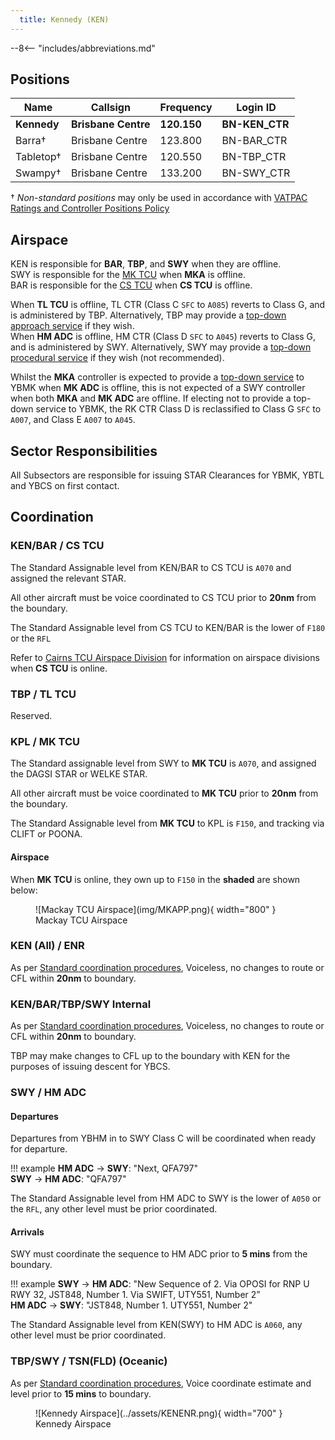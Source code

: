 ```yaml
---
  title: Kennedy (KEN)
---
```


--8<-- "includes/abbreviations.md"

## Positions

| Name | Callsign | Frequency | Login ID |
| ---- | -------- | --------- | -------- |
| **Kennedy** | **Brisbane Centre** | **120.150** | **BN-KEN_CTR** |
| Barra† | Brisbane Centre | 123.800 | BN-BAR_CTR |
| Tabletop† | Brisbane Centre | 120.550 | BN-TBP_CTR |
| Swampy† | Brisbane Centre | 133.200 | BN-SWY_CTR |

† *Non-standard positions* may only be used in accordance with [VATPAC Ratings and Controller Positions Policy](https://vatpac.org/publications/policies)

## Airspace
KEN is responsible for **BAR**, **TBP**, and **SWY** when they are offline.  
SWY is responsible for the [MK TCU](../../../terminal/coral) when **MKA** is offline.  
BAR is responsible for the [CS TCU](../../../terminal/cairns) when **CS TCU** is offline.  

When **TL TCU** is offline, TL CTR (Class C `SFC` to `A085`) reverts to Class G, and is administered by TBP. Alternatively, TBP may provide a [top-down approach service](../../../military/townsville) if they wish.  
When **HM ADC** is offline, HM CTR (Class D `SFC` to `A045`) reverts to Class G, and is administered by SWY. Alternatively, SWY may provide a [top-down procedural service](../../../aerodromes/Hammo) if they wish (not recommended).  

Whilst the **MKA** controller is expected to provide a [top-down service](../../../aerodromes/Mackay) to YBMK when **MK ADC** is offline, this is not expected of a SWY controller when both **MKA** and **MK ADC** are offline. If electing not to provide a top-down service to YBMK, the RK CTR Class D is reclassified to Class G `SFC` to `A007`, and Class E `A007` to `A045`.

## Sector Responsibilities
All Subsectors are responsible for issuing STAR Clearances for YBMK, YBTL and YBCS on first contact.
## Coordination
### KEN/BAR / CS TCU
The Standard Assignable level from KEN/BAR to CS TCU is `A070` and assigned the relevant STAR. 

All other aircraft must be voice coordinated to CS TCU prior to **20nm** from the boundary.

The Standard Assignable level from CS TCU to KEN/BAR is the lower of `F180` or the `RFL`

Refer to [Cairns TCU Airspace Division](../../../terminal/cairns/#airspace-division) for information on airspace divisions when **CS TCU** is online.

### TBP / TL TCU
Reserved.

### KPL / MK TCU
The Standard assignable level from SWY to **MK TCU** is `A070`, and assigned the DAGSI STAR or WELKE STAR.

All other aircraft must be voice coordinated to **MK TCU** prior to **20nm** from the boundary.

The Standard Assignable level from **MK TCU** to KPL is `F150`, and tracking via CLIFT or POONA.
#### Airspace
When **MK TCU** is online, they own up to `F150` in the **shaded** are shown below:
<figure markdown>
![Mackay TCU Airspace](img/MKAPP.png){ width="800" }
  <figcaption>Mackay TCU Airspace</figcaption>
</figure>

### KEN (All) / ENR

As per [Standard coordination procedures](../../../controller-skills/coordination/#enr-enr), Voiceless, no changes to route or CFL within **20nm** to boundary.

### KEN/BAR/TBP/SWY Internal

As per [Standard coordination procedures](../../../controller-skills/coordination/#enr-enr), Voiceless, no changes to route or CFL within **20nm** to boundary.

TBP may make changes to CFL up to the boundary with KEN for the purposes of issuing descent for YBCS.

### SWY / HM ADC
#### Departures
Departures from YBHM in to SWY Class C will be coordinated when ready for departure.  

!!! example
    **HM ADC** -> **SWY**: "Next, QFA797"  
    **SWY** -> **HM ADC**: "QFA797"  

The Standard Assignable level from HM ADC to SWY is the lower of `A050` or the `RFL`, any other level must be prior coordinated.
#### Arrivals
SWY must coordinate the sequence to HM ADC prior to **5 mins** from the boundary.

!!! example
    **SWY** -> **HM ADC**: "New Sequence of 2. Via OPOSI for RNP U RWY 32, JST848, Number 1. Via SWIFT, UTY551, Number 2”  
    **HM ADC** -> **SWY**: "JST848, Number 1. UTY551, Number 2"  

The Standard Assignable level from KEN(SWY) to HM ADC is `A060`, any other level must be prior coordinated.

### TBP/SWY / TSN(FLD) (Oceanic)
As per [Standard coordination procedures](../../../controller-skills/coordination/#enr-oceanic), Voice coordinate estimate and level prior to **15 mins** to boundary.

<figure markdown>
![Kennedy Airspace](../assets/KENENR.png){ width="700" }
  <figcaption>Kennedy Airspace</figcaption>
</figure>

